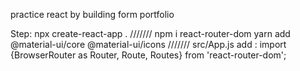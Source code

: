 practice react by building form portfolio

Step:
npx create-react-app .
///////
npm i 
react-router-dom 
yarn add
@material-ui/core @material-ui/icons
///////
src/App.js add :
import {BrowserRouter as Router, Route, Routes} from 'react-router-dom';


